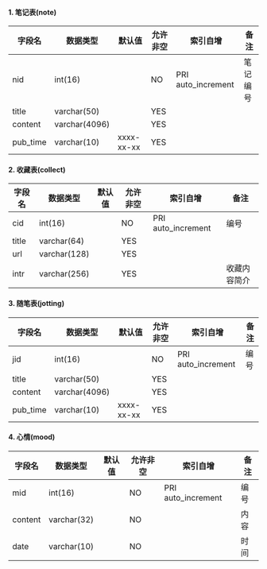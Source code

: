 #### 1. 笔记表(note)

| 字段名   | 数据类型      | 默认值     | 允许非空 | 索引自增           | 备注     |
| -------- | ------------- | ---------- | -------- | ------------------ | -------- |
| nid      | int(16)       |            | NO       | PRI auto_increment | 笔记编号 |
| title    | varchar(50)   |            | YES      |                    |          |
| content  | varchar(4096) |            | YES      |                    |          |
| pub_time | varchar(10)   | xxxx-xx-xx | YES      |                    |          |

#### 2. 收藏表(collect)

| 字段名 | 数据类型     | 默认值 | 允许非空 | 索引自增           | 备注         |
| ------ | ------------ | ------ | -------- | ------------------ | ------------ |
| cid    | int(16)      |        | NO       | PRI auto_increment | 编号         |
| title  | varchar(64)  |        | YES      |                    |              |
| url    | varchar(128) |        | YES      |                    |              |
| intr   | varchar(256) |        | YES      |                    | 收藏内容简介 |

#### 3. 随笔表(jotting)

| 字段名   | 数据类型      | 默认值     | 允许非空 | 索引自增           | 备注 |
| -------- | ------------- | ---------- | -------- | ------------------ | ---- |
| jid      | int(16)       |            | NO       | PRI auto_increment | 编号 |
| title    | varchar(50)   |            | YES      |                    |      |
| content  | varchar(4096) |            | YES      |                    |      |
| pub_time | varchar(10)   | xxxx-xx-xx | YES      |                    |      |

#### 4. 心情(mood)

| 字段名  | 数据类型    | 默认值 | 允许非空 | 索引自增           | 备注 |
| ------- | ----------- | ------ | -------- | ------------------ | ---- |
| mid     | int(16)     |        | NO       | PRI auto_increment | 编号 |
| content | varchar(32) |        | NO       |                    | 内容 |
| date    | varchar(10) |        | NO       |                    | 时间 |